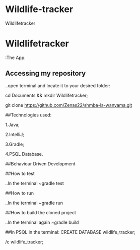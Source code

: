 # Wildlife-tracker
Wildlifetracker

# Wildlifetracker
:The App:

## Accessing my repository
..open terminal and locate it to your desired folder:

cd Documents && mkdir Wildlifetracker;

git clone https://github.com/Zenas22/shmba-la-wanyama.git

##Technologies used:

1.Java;

2.IntelliJ;

3.Gradle;

4.PSQL Database.

##Behaviour Driven Development


            
##How to test

..In the terminal
~gradle test

##How to run

..In the terminal
~gradle run

##How to build the cloned project

..In the terminal again
~gradle build



##In PSQL in the terminal:
CREATE DATABASE wildlife_tracker;

/c wildlife_tracker;